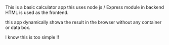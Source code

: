 This is a basic calculator app
this uses node js / Express module in backend 
HTML is used as the frontend.

this app dynamically showa the result in the browser without any container or data box.


I know this is too simple !!
